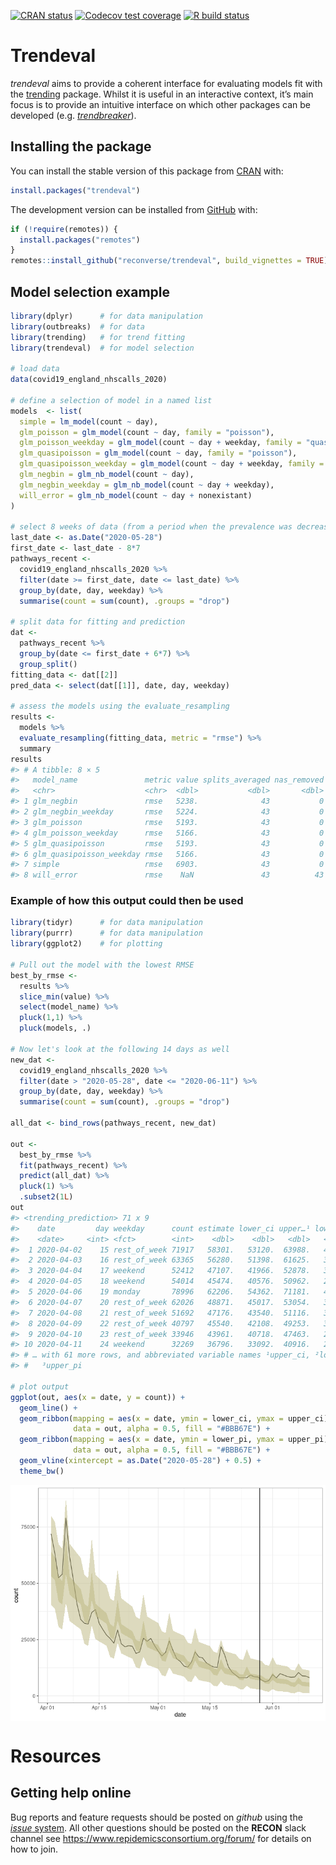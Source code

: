 
<!-- README.md is generated from README.Rmd. Please edit that file -->
<!-- badges: start -->

[![CRAN
status](https://www.r-pkg.org/badges/version/trendeval)](https://CRAN.R-project.org/package=trendeval)
[![Codecov test
coverage](https://codecov.io/gh/reconverse/trendeval/branch/master/graph/badge.svg)](https://codecov.io/gh/reconverse/trendeval?branch=master)
[![R build
status](https://github.com/reconverse/trendeval/workflows/R-CMD-check/badge.svg)](https://github.com/reconverse/trendeval/actions)
<!-- badges: end -->

# Trendeval

*trendeval* aims to provide a coherent interface for evaluating models
fit with the [trending](https://github.com/reconverse/trending) package.
Whilst it is useful in an interactive context, it’s main focus is to
provide an intuitive interface on which other packages can be developed
(e.g. [*trendbreaker*](https://github.com/reconhub/trendbreaker)).

## Installing the package

You can install the stable version of this package from
[CRAN](https://CRAN.R-project.org) with:

``` r
install.packages("trendeval")
```

The development version can be installed from
[GitHub](https://github.com/) with:

``` r
if (!require(remotes)) {
  install.packages("remotes")
}
remotes::install_github("reconverse/trendeval", build_vignettes = TRUE)
```

## Model selection example

``` r
library(dplyr)      # for data manipulation
library(outbreaks)  # for data
library(trending)   # for trend fitting
library(trendeval)  # for model selection

# load data
data(covid19_england_nhscalls_2020)

# define a selection of model in a named list
models  <- list(
  simple = lm_model(count ~ day),
  glm_poisson = glm_model(count ~ day, family = "poisson"),
  glm_poisson_weekday = glm_model(count ~ day + weekday, family = "quasipoisson"),
  glm_quasipoisson = glm_model(count ~ day, family = "poisson"),
  glm_quasipoisson_weekday = glm_model(count ~ day + weekday, family = "quasipoisson"),
  glm_negbin = glm_nb_model(count ~ day),
  glm_negbin_weekday = glm_nb_model(count ~ day + weekday),
  will_error = glm_nb_model(count ~ day + nonexistant)
)

# select 8 weeks of data (from a period when the prevalence was decreasing)
last_date <- as.Date("2020-05-28")
first_date <- last_date - 8*7
pathways_recent <-
  covid19_england_nhscalls_2020 %>%
  filter(date >= first_date, date <= last_date) %>%
  group_by(date, day, weekday) %>%
  summarise(count = sum(count), .groups = "drop")

# split data for fitting and prediction
dat <-
  pathways_recent %>%
  group_by(date <= first_date + 6*7) %>%
  group_split()
fitting_data <- dat[[2]]
pred_data <- select(dat[[1]], date, day, weekday)

# assess the models using the evaluate_resampling
results <- 
  models %>% 
  evaluate_resampling(fitting_data, metric = "rmse") %>% 
  summary
results
#> # A tibble: 8 × 5
#>   model_name               metric value splits_averaged nas_removed
#>   <chr>                    <chr>  <dbl>           <dbl>       <dbl>
#> 1 glm_negbin               rmse   5238.              43           0
#> 2 glm_negbin_weekday       rmse   5224.              43           0
#> 3 glm_poisson              rmse   5193.              43           0
#> 4 glm_poisson_weekday      rmse   5166.              43           0
#> 5 glm_quasipoisson         rmse   5193.              43           0
#> 6 glm_quasipoisson_weekday rmse   5166.              43           0
#> 7 simple                   rmse   6903.              43           0
#> 8 will_error               rmse    NaN               43          43
```

### Example of how this output could then be used

``` r
library(tidyr)      # for data manipulation
library(purrr)      # for data manipulation
library(ggplot2)    # for plotting

# Pull out the model with the lowest RMSE
best_by_rmse <- 
  results %>% 
  slice_min(value) %>% 
  select(model_name) %>% 
  pluck(1,1) %>% 
  pluck(models, .)

# Now let's look at the following 14 days as well
new_dat <-
  covid19_england_nhscalls_2020 %>% 
  filter(date > "2020-05-28", date <= "2020-06-11") %>% 
  group_by(date, day, weekday) %>%
  summarise(count = sum(count), .groups = "drop")

all_dat <- bind_rows(pathways_recent, new_dat)

out <- 
  best_by_rmse %>%  
  fit(pathways_recent) %>% 
  predict(all_dat) %>%  
  pluck(1) %>% 
  .subset2(1L)
out
#> <trending_prediction> 71 x 9
#>    date         day weekday      count estimate lower_ci upper…¹ lower…² upper…³
#>    <date>     <int> <fct>        <int>    <dbl>    <dbl>   <dbl>   <dbl>   <dbl>
#>  1 2020-04-02    15 rest_of_week 71917   58301.   53120.  63988.   40268   79935
#>  2 2020-04-03    16 rest_of_week 63365   56280.   51398.  61625.   38771   77291
#>  3 2020-04-04    17 weekend      52412   47107.   41966.  52878.   30644   67450
#>  4 2020-04-05    18 weekend      54014   45474.   40576.  50962.   29459   65284
#>  5 2020-04-06    19 monday       78996   62206.   54362.  71181.   41350   87955
#>  6 2020-04-07    20 rest_of_week 62026   48871.   45017.  53054.   33258   67650
#>  7 2020-04-08    21 rest_of_week 51692   47176.   43540.  51116.   31991   65458
#>  8 2020-04-09    22 rest_of_week 40797   45540.   42108.  49253.   30765   63346
#>  9 2020-04-10    23 rest_of_week 33946   43961.   40718.  47463.   29580   61313
#> 10 2020-04-11    24 weekend      32269   36796.   33092.  40916.   23141   53834
#> # … with 61 more rows, and abbreviated variable names ¹​upper_ci, ²​lower_pi,
#> #   ³​upper_pi

# plot output
ggplot(out, aes(x = date, y = count)) +
  geom_line() +
  geom_ribbon(mapping = aes(x = date, ymin = lower_ci, ymax = upper_ci),
              data = out, alpha = 0.5, fill = "#BBB67E") +
  geom_ribbon(mapping = aes(x = date, ymin = lower_pi, ymax = upper_pi),
              data = out, alpha = 0.5, fill = "#BBB67E") +
  geom_vline(xintercept = as.Date("2020-05-28") + 0.5) +
  theme_bw()
```

<img src="man/figures/README-unnamed-chunk-4-1.png" style="display: block; margin: auto;" />

# Resources

## Getting help online

Bug reports and feature requests should be posted on *github* using the
[*issue* system](https://github.com/reconverse/trendeval/issues). All
other questions should be posted on the **RECON** slack channel see
<https://www.repidemicsconsortium.org/forum/> for details on how to
join.
